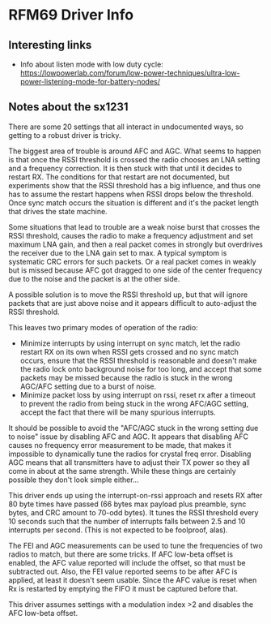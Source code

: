 RFM69 Driver Info
=================



Interesting links
-----------------
- Info about listen mode with low duty cycle: https://lowpowerlab.com/forum/low-power-techniques/ultra-low-power-listening-mode-for-battery-nodes/

Notes about the sx1231
----------------------

There are some 20 settings that all interact in undocumented ways,
so getting to a robust driver is tricky.

The biggest area of trouble is around AFC and AGC. What seems to happen is
that once the RSSI threshold is crossed the radio chooses an LNA setting
and a frequency correction.  It is then stuck with that until it decides
to restart RX. The conditions for that restart are not documented, but
experiments show that the RSSI threshold has a big influence, and thus one
has to assume the restart happens when RSSI drops below the threshold.
Once sync match occurs the situation is different and it's the packet
length that drives the state machine.

Some situations that lead to trouble are a weak noise burst that crosses
the RSSI threshold, causes the radio to make a frequency adjustment
and set maximum LNA gain, and then a real packet comes in strongly but
overdrives the receiver due to the LNA gain set to max. A typical symptom
is systematic CRC errors for such packets. Or a real packet comes in
weakly but is missed because AFC got dragged to one side of the center
frequency due to the noise and the packet is at the other side.

A possible solution is to move the RSSI threshold up, but that will
ignore packets that are just above noise and it appears difficult to
auto-adjust the RSSI threshold.

This leaves two primary modes of operation of the radio:
- Minimize interrupts by using interrupt on sync match, let the radio
  restart RX on its own when RSSI gets crossed and no sync match occurs,
  ensure that the RSSI threshold is reasonable and doesn't make the radio lock
  onto background noise for too long, and accept that some packets may
  be missed because the radio is stuck in the wrong AGC/AFC setting due
  to a burst of noise.
- Minimize packet loss by using interrupt on rssi, reset rx after a
  timeout to prevent the radio from being stuck in the wrong AFC/AGC
  setting, accept the fact that there will be many spurious interrupts.

It should be possible to avoid the "AFC/AGC stuck in the wrong setting due
to noise" issue by disabling AFC and AGC. It appears that disabling AFC
causes no frequency error measurement to be made, that makes it impossible
to dynamically tune the radios for crystal freq error. Disabling AGC
means that all transmitters have to adjust their TX power so they all
come in about at the same strength. While these things are certainly
possible they don't look simple either...

This driver ends up using the interrupt-on-rssi approach and resets RX
after 80 byte times have passed (66 bytes max payload plus preamble,
sync bytes, and CRC amount to 70-odd bytes). It tunes the RSSI threshold
every 10 seconds such that the number of interrupts falls between 2.5 and
10 interrupts per second. (This is not expected to be foolproof, alas).

The FEI and AGC measurements can be used to tune the frequencies of two radios
to match, but there are some tricks. If AFC low-beta offset is enabled, the AFC
value reported will include the offset, so that must be subtracted out.
Also, the FEI value reported seems to be after AFC is applied, at least it
doesn't seem usable. Since the AFC value is reset when Rx is restarted by emptying
the FIFO it must be captured before that.

This driver assumes settings with a modulation index >2 and disables the AFC
low-beta offset.
